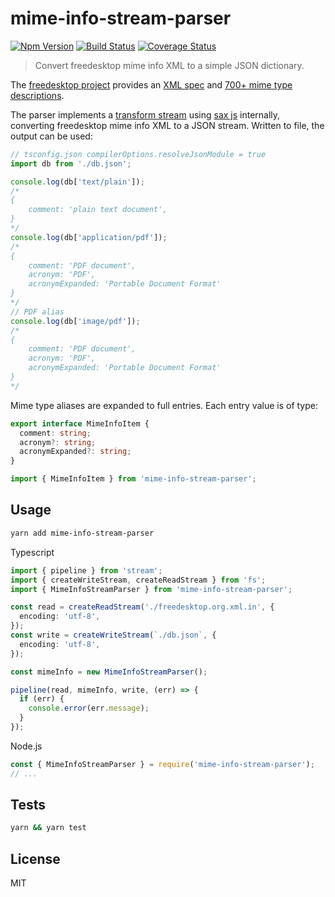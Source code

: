 # mime-info-stream-parser

[![Npm Version](https://img.shields.io/npm/v/mime-info-stream-parser.svg)](https://npmjs.com/package/mime-info-stream-parser)
[![Build Status](https://travis-ci.org/efcmeg/mime-info-stream-parser.svg?branch=master)](https://travis-ci.org/efcmeg/mime-info-stream-parser)
[![Coverage Status](https://coveralls.io/repos/github/efcmeg/mime-info-stream-parser/badge.svg?branch=master)](https://coveralls.io/github/efcmeg/mime-info-stream-parser?branch=master)

> Convert freedesktop mime info XML to a simple JSON dictionary.

The [freedesktop project](https://www.freedesktop.org/) provides an [XML spec](https://freedesktop.org/wiki/Specifications/shared-mime-info-spec/) and [700+ mime type descriptions](https://gitlab.freedesktop.org/xdg/shared-mime-info/-/blob/master/data/freedesktop.org.xml.in).

The parser implements a [transform stream](https://nodejs.org/api/stream.html#stream_implementing_a_transform_stream) using [sax js](https://www.npmjs.com/package/sax) internally, converting freedesktop mime info XML to a JSON stream. Written to file, the output can be used:

```ts
// tsconfig.json compilerOptions.resolveJsonModule = true
import db from './db.json';

console.log(db['text/plain']);
/*
{
    comment: 'plain text document',
}
*/
console.log(db['application/pdf']);
/*
{
    comment: 'PDF document',
    acronym: 'PDF',
    acronymExpanded: 'Portable Document Format'
}
*/
// PDF alias
console.log(db['image/pdf']);
/*
{
    comment: 'PDF document',
    acronym: 'PDF',
    acronymExpanded: 'Portable Document Format'
}
*/
```

Mime type aliases are expanded to full entries. Each entry value is of type:

```ts
export interface MimeInfoItem {
  comment: string;
  acronym?: string;
  acronymExpanded?: string;
}
```

```ts
import { MimeInfoItem } from 'mime-info-stream-parser';
```

## Usage

```sh
yarn add mime-info-stream-parser
```

Typescript

```ts
import { pipeline } from 'stream';
import { createWriteStream, createReadStream } from 'fs';
import { MimeInfoStreamParser } from 'mime-info-stream-parser';

const read = createReadStream('./freedesktop.org.xml.in', {
  encoding: 'utf-8',
});
const write = createWriteStream(`./db.json`, {
  encoding: 'utf-8',
});

const mimeInfo = new MimeInfoStreamParser();

pipeline(read, mimeInfo, write, (err) => {
  if (err) {
    console.error(err.message);
  }
});
```

Node.js

```js
const { MimeInfoStreamParser } = require('mime-info-stream-parser');
// ...
```

## Tests

```sh
yarn && yarn test
```

## License

MIT
